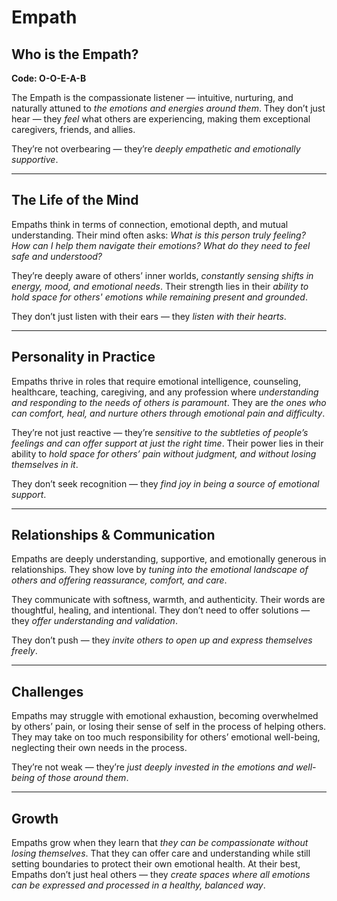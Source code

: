 # Empath
## Who is the Empath?
**Code: O-O-E-A-B**

The Empath is the compassionate listener — intuitive, nurturing, and naturally attuned to *the emotions and energies around them*. They don’t just hear — they *feel* what others are experiencing, making them exceptional caregivers, friends, and allies.

They’re not overbearing — they’re *deeply empathetic and emotionally supportive*.

---

## The Life of the Mind

Empaths think in terms of connection, emotional depth, and mutual understanding. Their mind often asks: *What is this person truly feeling? How can I help them navigate their emotions? What do they need to feel safe and understood?*

They’re deeply aware of others’ inner worlds, *constantly sensing shifts in energy, mood, and emotional needs*. Their strength lies in their *ability to hold space for others' emotions while remaining present and grounded*.

They don’t just listen with their ears — they *listen with their hearts*.

---

## Personality in Practice

Empaths thrive in roles that require emotional intelligence, counseling, healthcare, teaching, caregiving, and any profession where *understanding and responding to the needs of others is paramount*. They are *the ones who can comfort, heal, and nurture others through emotional pain and difficulty*.

They’re not just reactive — they’re *sensitive to the subtleties of people’s feelings and can offer support at just the right time*. Their power lies in their ability to *hold space for others’ pain without judgment, and without losing themselves in it*.

They don’t seek recognition — they *find joy in being a source of emotional support*.

---

## Relationships & Communication

Empaths are deeply understanding, supportive, and emotionally generous in relationships. They show love by *tuning into the emotional landscape of others and offering reassurance, comfort, and care*.

They communicate with softness, warmth, and authenticity. Their words are thoughtful, healing, and intentional. They don’t need to offer solutions — they *offer understanding and validation*.

They don’t push — they *invite others to open up and express themselves freely*.

---

## Challenges

Empaths may struggle with emotional exhaustion, becoming overwhelmed by others’ pain, or losing their sense of self in the process of helping others. They may take on too much responsibility for others’ emotional well-being, neglecting their own needs in the process.

They’re not weak — they’re *just deeply invested in the emotions and well-being of those around them*.

---

## Growth

Empaths grow when they learn that *they can be compassionate without losing themselves*. That they can offer care and understanding while still setting boundaries to protect their own emotional health. At their best, Empaths don’t just heal others — they *create spaces where all emotions can be expressed and processed in a healthy, balanced way*.
